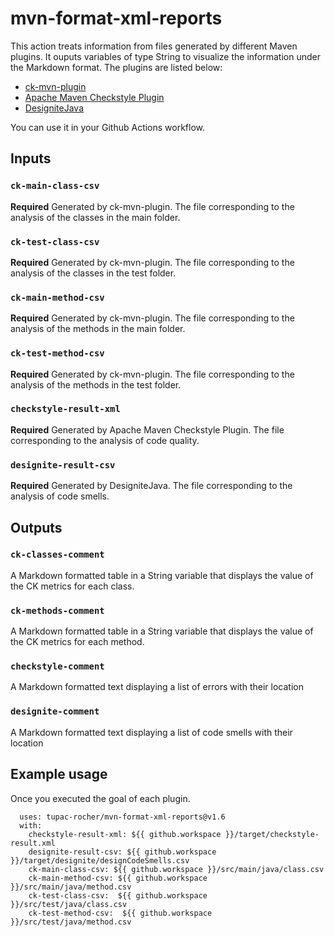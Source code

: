 
# mvn-format-xml-reports

This action treats information from files generated by different Maven plugins. It ouputs variables of type String to visualize the information under the Markdown format.
The plugins are listed below:

- [ck-mvn-plugin](https://github.com/jazzmuesli/ck-mvn-plugin)
- [Apache Maven Checkstyle Plugin](https://maven.apache.org/plugins/maven-checkstyle-plugin/)
- [DesigniteJava](https://github.com/tushartushar/DesigniteJava)

You can use it in your Github Actions workflow.

## Inputs

### `ck-main-class-csv`

**Required** Generated by ck-mvn-plugin. The file corresponding to the analysis of the classes in the main folder.

### `ck-test-class-csv`

**Required** Generated by ck-mvn-plugin. The file corresponding to the analysis of the classes in the test folder.

### `ck-main-method-csv`

**Required** Generated by ck-mvn-plugin. The file corresponding to the analysis of the methods in the main folder.

### `ck-test-method-csv`

**Required** Generated by ck-mvn-plugin. The file corresponding to the analysis of the methods in the test folder.

### `checkstyle-result-xml`

**Required** Generated by Apache Maven Checkstyle Plugin. The file corresponding to the analysis of code quality.

### `designite-result-csv`

**Required** Generated by DesigniteJava. The file corresponding to the analysis of code smells.

## Outputs

### `ck-classes-comment`

A Markdown formatted table in a String variable that displays the value of the CK metrics for each class.

### `ck-methods-comment`

A Markdown formatted table in a String variable that displays the value of the CK metrics for each method.

### `checkstyle-comment`

A Markdown formatted text displaying a list of errors with their location

### `designite-comment`

A Markdown formatted text displaying a list of code smells with their location

## Example usage

Once you executed the goal of each plugin.

```
  uses: tupac-rocher/mvn-format-xml-reports@v1.6
  with:
    checkstyle-result-xml: ${{ github.workspace }}/target/checkstyle-result.xml
    designite-result-csv: ${{ github.workspace }}/target/designite/designCodeSmells.csv
    ck-main-class-csv: ${{ github.workspace }}/src/main/java/class.csv
    ck-main-method-csv: ${{ github.workspace }}/src/main/java/method.csv
    ck-test-class-csv:  ${{ github.workspace }}/src/test/java/class.csv
    ck-test-method-csv:  ${{ github.workspace }}/src/test/java/method.csv
```
